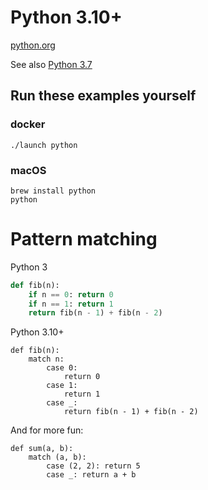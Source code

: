 # Python 3.10+

[python.org](http://python.org)


See also [Python 3.7](../python3.7/)

## Run these examples yourself

### docker

```
./launch python
```

### macOS
```
brew install python
python
```

# Pattern matching

Python 3

```python
def fib(n):
    if n == 0: return 0
    if n == 1: return 1
    return fib(n - 1) + fib(n - 2)
```

Python 3.10+

```
def fib(n):
    match n:
        case 0:
            return 0
        case 1:
            return 1
        case _:
            return fib(n - 1) + fib(n - 2)
```


And for more fun: 

```
def sum(a, b):
    match (a, b): 
        case (2, 2): return 5
        case _: return a + b
```
